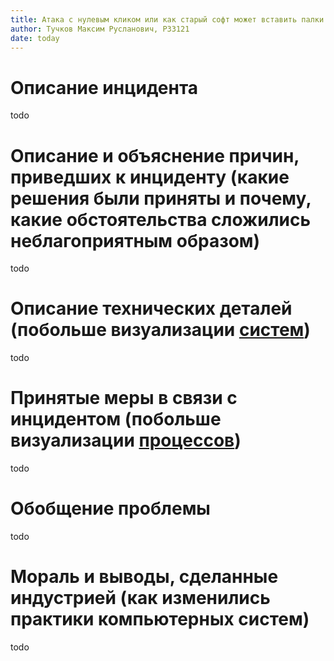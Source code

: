 ```yaml
---
title: Атака с нулевым кликом или как старый софт может вставить палки в колёса современному приложению
author: Тучков Максим Русланович, P33121
date: today
---
```


# Описание инцидента

todo

# Описание и объяснение причин, приведших к инциденту (какие решения были приняты и почему, какие обстоятельства сложились неблагоприятным образом)

todo

# Описание технических деталей (побольше визуализации <u>систем</u>)

todo

# Принятые меры в связи с инцидентом (побольше визуализации <u>процессов</u>)

todo

# Обобщение проблемы

todo

# Мораль и выводы, сделанные индустрией (как изменились практики компьютерных систем)

todo
